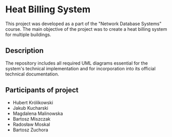 # Heat Billing System

This project was developed as a part of the "Network Database Systems" course. The main objective of the project was to create a heat billing system for multiple buildings.

## Description

The repository includes all required UML diagrams essential for the system's technical implementation and for incorporation into its official technical documentation.

## Participants of project

- Hubert Królikowski
- Jakub Kucharski
- Magdalena Malinowska
- Bartosz Miszczak
- Radosław Moskal
- Bartosz Zuchora
